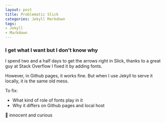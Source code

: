 ```yaml
---
layout: post
title: Problematic Slick
categories: Jekyll Markdown
tags:
- Jekyll
- Markdown
---
```


### I get what I want but I don't know why

I spend two and a half days to get the arrows right in Slick, thanks to a great guy at Stack Overflow I fixed it by adding fonts.

However, in Github pages, it works fine. But when I use Jekyll to serve it locally, it is the same old mess.

To fix:
- What kind of role of fonts play in it
- Why it differs on Github pages and local host

:baby: innocent and curious